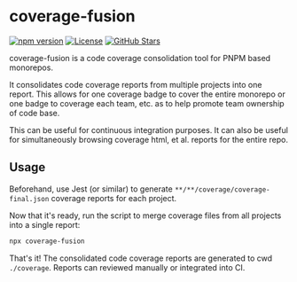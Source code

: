 # coverage-fusion

[![npm version](https://badge.fury.io/js/@cats-cradle%2Frush-coverage.svg)](https://badge.fury.io/js/@cats-cradle%2Frush-coverage)
[![License](https://img.shields.io/badge/License-MIT-brightgreen.svg)](LICENSE)
[![GitHub Stars](https://img.shields.io/github/stars/hxtree/cats-cradle?style=social)](https://github.com/hxtree/cats-cradle/stargazers)

coverage-fusion is a code coverage consolidation tool for PNPM based monorepos.

It consolidates code coverage reports from multiple projects into one report.
This allows for one coverage badge to cover the entire monorepo or one badge to
coverage each team, etc. as to help promote team ownership of code base.

This can be useful for continuous integration purposes. It can also be useful
for simultaneously browsing coverage html, et al. reports for the entire repo.

## Usage

Beforehand, use Jest (or similar) to generate
`**/**/coverage/coverage-final.json` coverage reports for each project.

Now that it's ready, run the script to merge coverage files from all projects
into a single report:

```bash
npx coverage-fusion
```

That's it! The consolidated code coverage reports are generated to cwd
`./coverage`. Reports can reviewed manually or integrated into CI.
